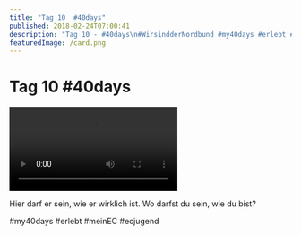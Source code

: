 ```yaml
---
title: "Tag 10  #40days"
published: 2018-02-24T07:00:41
description: "Tag 10 - #40days\n#WirsindderNordbund #my40days #erlebt #meinEC #ecjugend"
featuredImage: /card.png
---
```


# Tag 10  #40days



<video preload="metadata" controls="controls"><source type="video/mp4" src="/old/40DAYS_02-24_IN-tag-10_video.mp4"><a href="/old/40DAYS_02-24_IN-tag-10_video.mp4">https://www.ec-nordbund.de/wp-content/uploads/40DAYS_02-24_IN-tag-10_video.mp4</a></video>

Hier darf er sein, wie er wirklich ist. Wo darfst du sein, wie du bist?

#my40days #erlebt #meinEC #ecjugend